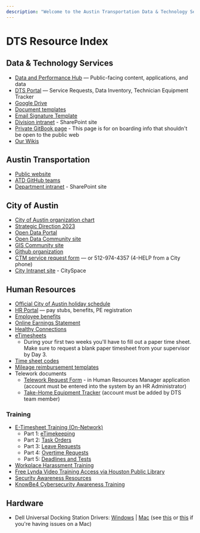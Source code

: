```yaml
---
description: "​Welcome to the Austin Transportation Data & Technology Services team! \U0001F44BHere's a bevy of links to get you started.​"
---
```


# DTS Resource Index

## Data & Technology Services

* [Data and Performance Hub](http://transportation.austintexas.io/) — Public-facing content, applications, and data
* [DTS Portal](http://atd.knack.com/dts) — Service Requests, Data Inventory, Technician Equipment Tracker
* [Google Drive](https://drive.google.com/drive/folders/1fNmU-czryk5wJsn1gmb4WYUJJdut8Me7)
* [Document templates](https://drive.google.com/open?id=1Txqc8xGkwa3h9lrRoXGzGjLlVo0S8DA6)
* [Email Signature Template](https://docs.google.com/document/d/1OAoBll9rIl6XZq2uOShm5HCbHJboOt0SLP_wK6tjkEE/edit#)
* [Division intranet](https://cityofaustin.sharepoint.com/sites/ATD/DTS/default.aspx) - SharePoint site
* [Private GitBook page](https://app.gitbook.com/@atd-dts/s/dts-service-desk-knowledge-base/onboarding/general) - This page is for on boarding info that shouldn't be open to the public web
* [Our Wikis](our-wikis.md)

## Austin Transportation

* [Public website](http://www.austintexas.gov/department/transportation)
* [ATD GitHub teams](https://github.com/orgs/cityofaustin/teams/transportation)
* [Department intranet](https://cityofaustin.sharepoint.com/sites/ATD/default.aspx) - SharePoint site

## City of Austin

* [City of Austin organization chart](https://www.austintexas.gov/sites/default/files/files/City_Manager/COAOrgChart11_2020-FNL3.pdf)
* [Strategic Direction 2023](https://austinstrategicplan.bloomfire.com/posts/3301043-austin-strategic-direction-2023-final)
* [Open Data Portal](https://data.austintexas.gov/)
* [Open Data Community site](https://opendata.bloomfire.com/)
* [GIS Community site](https://austingis.bloomfire.com/)
* [Github organization](https://github.com/cityofaustin)
* [CTM service request form](https://atx.service-now.com/sp?id=sc_cat_item&sys_id=02e490c6db7f1300a314e1c2ca9619e6) — or 512-974-4357 \(4-HELP from a City phone\)
* [City Intranet site](https://cityspace.austintexas.gov/Home) - CitySpace

## Human Resources

* [Official City of Austin holiday schedule](http://www.austintexas.gov/department/official-city-holidays)
* [HR Portal](https://hrdcfprod.coacd.org/) — pay stubs, benefits, PE registration
* [Employee benefits](http://www.austintexas.gov/department/active-employee-benefits/)
* [Online Earnings Statement](https://www.ci.austin.tx.us/eaccess/default.cfm)
* [Healthy Connections](http://cityspace.ci.austin.tx.us/services/healthyconnections)
* [eTimesheets](https://pwdweb.austintexas.gov/timesheet/pwd.cfm)
  * During your first two weeks you'll have to fill out a paper time sheet. Make sure to request a blank paper timesheet from your supervisor by Day 3.
* [Time sheet codes](https://cityofaustin.sharepoint.com/sites/ATD/Administration/SitePages/Earn%20Codes.aspx)
* [Mileage reimbursement templates](https://cityofaustin.sharepoint.com/:b:/r/sites/ATD/DTS/Shared%20Documents/Admin/MileageReport_TEMPLATE_FY19_fillable.pdf?csf=1)
* Telework documents
  * [Telework Request Form](https://atd.knack.com/hr#new-telework-request/) - in Human Resources Manager application \(account must be entered into the system by an HR Administrator\)
  * [Take-Home Equipment Tracker](https://atd.knack.com/dts#my-equipment/) \(account must be added by DTS team member\)

### Training

* [E-Timesheet Training \(On-Network\)](https://sites.google.com/site/pwuclass/etimekeeping)
  * Part 1: [eTimekeeping](https://www4.austintexas.gov/eTimekeeping12b-01)
  * Part 2: [Task Orders](https://www4.austintexas.gov/eTimekeeping12b-02)
  * Part 3: [Leave Requests](https://www4.austintexas.gov/eTimekeeping12b-03)
  * Part 4: [Overtime Requests](https://www4.austintexas.gov/eTimekeeping12b-04)
  * Part 5: [Deadlines and Tests](https://www4.austintexas.gov/eTimekeeping12b-05)
* [Workplace Harassment Training](http://coaspweb1/sites/PWD/PWU/SitePages/ATDLearn.aspx)
* [Free Lynda Video Training Access via Houston Public Library](https://austininnovation.slack.com/archives/C04KZA1TX/p1562946735079000)
* [Security Awareness Resources](https://cityspace.austintexas.gov/Technology-Resources/Security-Policies/Security-Awareness?BestBetMatch=cyber%20security|32d8929b-2bc1-4a27-b394-409c3b0f2dcb|cce81894-b080-4e68-91be-5a25cdc7a7ed|en-US)
* [KnowBe4 Cybersecurity Awareness Training](https://atx.service-now.com/sp?id=kb_article&sys_id=1c3661b11b08b450a7951f861a4bcb25)

## Hardware

* Dell Universal Docking Station Drivers: [Windows](https://www.dell.com/support/home/us/en/04/product-support/product/dell-universal-dock-d6000/drivers) \| [Mac](https://www.displaylink.com/downloads/macos) \(see [this](https://support.displaylink.com/knowledgebase/articles/1188004-macos-10-13-or-10-14-video-functionality-not-enab) or [this](https://support.displaylink.com/knowledgebase/articles/1916602-macos-catalina-10-15-screen-recording-permission) if you're having issues on a Mac\)

